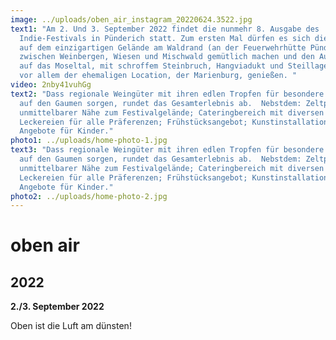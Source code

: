 ```yaml
---
image: ../uploads/oben_air_instagram_20220624.3522.jpg
text1: "Am 2. Und 3. September 2022 findet die nunmehr 8. Ausgabe des
  Indie-Festivals in Pünderich statt. Zum ersten Mal dürfen es sich die Gäste
  auf dem einzigartigen Gelände am Waldrand (an der Feuerwehrhütte Pünderich),
  zwischen Weinbergen, Wiesen und Mischwald gemütlich machen und den Ausblick
  auf das Moseltal, mit schroffem Steinbruch, Hangviadukt und Steillagen sowie
  vor allem der ehemaligen Location, der Marienburg, genießen. "
video: 2nby41vuhGg
text2: "Dass regionale Weingüter mit ihren edlen Tropfen für besondere Stimmung
  auf den Gaumen sorgen, rundet das Gesamterlebnis ab.  Nebstdem: Zeltplatz in
  unmittelbarer Nähe zum Festivalgelände; Cateringbereich mit diversen
  Leckereien für alle Präferenzen; Frühstücksangebot; Kunstinstallationen;
  Angebote für Kinder."
photo1: ../uploads/home-photo-1.jpg
text3: "Dass regionale Weingüter mit ihren edlen Tropfen für besondere Stimmung
  auf den Gaumen sorgen, rundet das Gesamterlebnis ab.  Nebstdem: Zeltplatz in
  unmittelbarer Nähe zum Festivalgelände; Cateringbereich mit diversen
  Leckereien für alle Präferenzen; Frühstücksangebot; Kunstinstallationen;
  Angebote für Kinder."
photo2: ../uploads/home-photo-2.jpg
---
```

# oben air

## **2022**        

**2./3. September 2022**

Oben ist die Luft am dünsten!